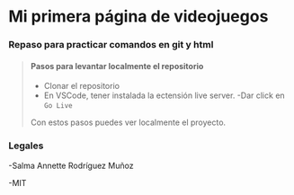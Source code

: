 # Mi primera página de videojuegos

### Repaso para practicar comandos en git y html 

> #### Pasos para levantar localmente el repositorio
>
> - Clonar el repositorio
> - En VSCode, tener instalada la ectensión live server.
> -Dar click en  ``Go Live ``
>
>  Con estos pasos puedes ver localmente el proyecto.

### Legales

-Salma Annette Rodríguez Muñoz

-MIT